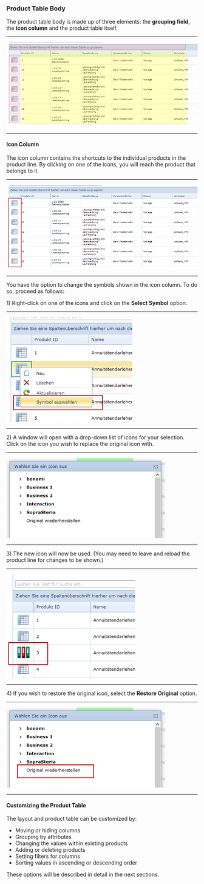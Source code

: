 ### Product Table Body

The product table body is made up of three elements: the **grouping field**, the **icon column** and the product table itself.

---

![](/assets/wpl6.png)

---

#### Icon Column

The icon column contains the shortcuts to the individual products in the product line. By clicking on one of the icons, you will reach the product that belongs to it.

---

![](/assets/wpl4.png)

---

You have the option to change the symbols shown in the icon column. To do so, proceed as follows: 

1\) Right-click on one of the icons and click on the **Select Symbol** option.

---

![](/assets/wpl60.png)

---

2\) A window will open with a drop-down list of icons for your selection. Click on the icon you wish to replace the original icon with.

---

![](/assets/wpl61.png)

---

3\) The new icon will now be used. \(You may need to leave and reload the product line for changes to be shown.\) 

---

![](/assets/wpl62.png)

---

4\) If you wish to restore the original icon, select the **Restore Original** option. 

---

![](/assets/Temp4.png)

---

#### Customizing the Product Table

The layout and product table can be customized by:

* Moving or hiding columns
* Grouping by attributes
* Changing the values within existing products
* Adding or deleting products
* Setting filters for columns
* Sorting values in ascending or descending order

These options will be described in detail in the next sections.

